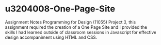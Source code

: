 # u3204008-One-Page-Site
Assignment Notes Programming for Design (11055) Project 3, this assignment required the creation of a One Page Site and I provided the skills I had learned outside of classroom sessions in Javascript for effective design accompaniment using HTML and CSS.
